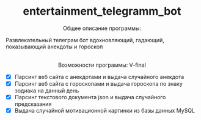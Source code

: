 <h1 align="center">entertainment_telegramm_bot</h1>
<p align="center">Общее описание программы:</p>
Развлекательный телеграм бот вдохновляющий, гадающий, показывающий анекдоты и гороскоп
<br></br>
<p align="center">Возможности программы: V-final</p>

- [X] Парсинг веб сайта с анекдотами и выдача случайного анекдота <br>
- [X] Парсинг веб сайта с гороскопами и выдача гороскопа по знаку зодиака на данный день<br>
- [X] Парсинг текстового документа json и выдача случайного предсказания<br>
- [X] Выдача случайной мотивационной картинки из базы данных MySQL<br>
